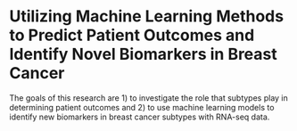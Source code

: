 # Utilizing Machine Learning Methods to Predict Patient Outcomes and Identify Novel Biomarkers in Breast Cancer

The goals of this research are 1) to investigate the role that subtypes play in determining patient outcomes and 2) to use machine learning models to identify new biomarkers in breast cancer subtypes with RNA-seq data.
